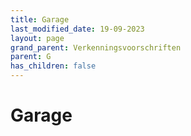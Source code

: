 ```yaml
---
title: Garage
last_modified_date: 19-09-2023
layout: page
grand_parent: Verkenningsvoorschriften
parent: G
has_children: false
---
```


Garage
======

